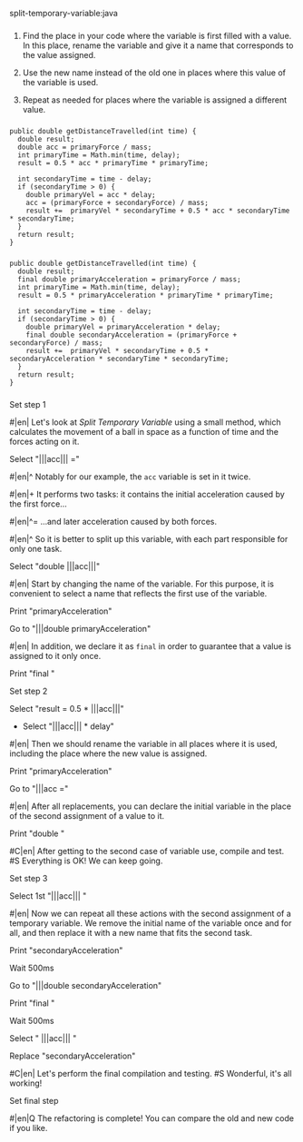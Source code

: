 split-temporary-variable:java

###

1. Find the place in your code where the variable is first filled with a value. In this place, rename the variable and give it a name that corresponds to the value assigned.


2. Use the new name instead of the old one in places where this value of the variable is used.


3. Repeat as needed for places where the variable is assigned a different value.




###

```
public double getDistanceTravelled(int time) {
  double result;
  double acc = primaryForce / mass;
  int primaryTime = Math.min(time, delay);
  result = 0.5 * acc * primaryTime * primaryTime;

  int secondaryTime = time - delay;
  if (secondaryTime > 0) {
    double primaryVel = acc * delay;
    acc = (primaryForce + secondaryForce) / mass;
    result +=  primaryVel * secondaryTime + 0.5 * acc * secondaryTime * secondaryTime;
  }
  return result;
}
```

###

```
public double getDistanceTravelled(int time) {
  double result;
  final double primaryAcceleration = primaryForce / mass;
  int primaryTime = Math.min(time, delay);
  result = 0.5 * primaryAcceleration * primaryTime * primaryTime;

  int secondaryTime = time - delay;
  if (secondaryTime > 0) {
    double primaryVel = primaryAcceleration * delay;
    final double secondaryAcceleration = (primaryForce + secondaryForce) / mass;
    result +=  primaryVel * secondaryTime + 0.5 * secondaryAcceleration * secondaryTime * secondaryTime;
  }
  return result;
}
```

###

Set step 1


#|en| Let's look at *Split Temporary Variable*  using a small method, which calculates the movement of a ball in space as a function of time and the forces acting on it.


Select "|||acc||| ="


#|en|^ Notably for our example, the `acc` variable is set in it twice.



#|en|+ It performs two tasks: it contains the initial acceleration caused by the first force…



#|en|^= …and later acceleration caused by both forces.



#|en|^ So it is better to split up this variable, with each part responsible for only one task.


Select "double |||acc|||"


#|en| Start by changing the name of the variable. For this purpose, it is convenient to select a name that reflects the first use of the variable.


Print "primaryAcceleration"

Go to "|||double primaryAcceleration"


#|en| In addition, we declare it as `final` in order to guarantee that a value is assigned to it only once.


Print "final "

Set step 2

Select "result = 0.5 * |||acc|||"
+ Select "|||acc||| * delay"


#|en| Then we should rename the variable in all places where it is used, including the place where the new value is assigned.


Print "primaryAcceleration"

Go to "|||acc ="


#|en| After all replacements, you can declare the initial variable in the place of the second assignment of a value to it.


Print "double "


#C|en| After getting to the second case of variable use, compile and test.
#S Everything is OK! We can keep going.


Set step 3

Select 1st "|||acc||| "


#|en| Now we can repeat all these actions with the second assignment of a temporary variable. We remove the initial name of the variable once and for all, and then replace it with a new name that fits the second task.


Print "secondaryAcceleration"

Wait 500ms

Go to "|||double secondaryAcceleration"

Print "final "

Wait 500ms

Select " |||acc||| "

Replace "secondaryAcceleration"


#C|en| Let's perform the final compilation and testing.
#S Wonderful, it's all working!


Set final step


#|en|Q The refactoring is complete! You can compare the old and new code if you like.
